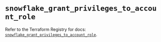 # `snowflake_grant_privileges_to_account_role`

Refer to the Terraform Registry for docs: [`snowflake_grant_privileges_to_account_role`](https://registry.terraform.io/providers/snowflake-labs/snowflake/0.93.0/docs/resources/grant_privileges_to_account_role).

